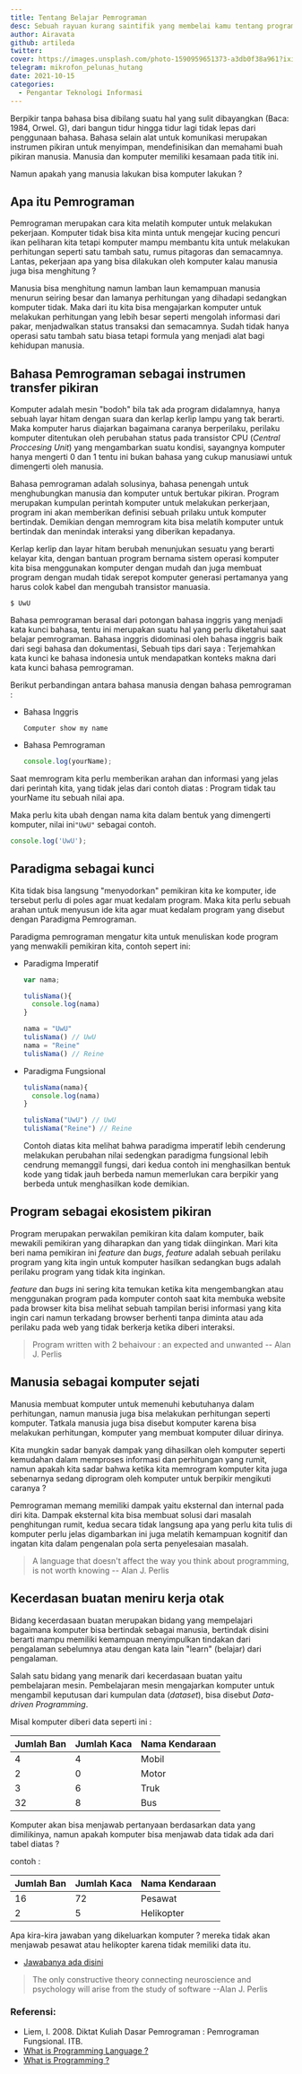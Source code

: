 ```yaml
---
title: Tentang Belajar Pemrograman
desc: Sebuah rayuan kurang saintifik yang membelai kamu tentang programming
author: Airavata
github: artileda
twitter:
cover: https://images.unsplash.com/photo-1590959651373-a3db0f38a961?ixid=MnwxMjA3fDB8MHxwaG90by1wYWdlfHx8fGVufDB8fHx8&ixlib=rb-1.2.1&auto=format&fit=crop&w=739&q=80
telegram: mikrofon_pelunas_hutang
date: 2021-10-15
categories:
  - Pengantar Teknologi Informasi
---
```


Berpikir tanpa bahasa bisa dibilang suatu hal yang sulit dibayangkan (Baca: 1984, Orwel. G), dari bangun tidur hingga tidur lagi tidak lepas dari penggunaan bahasa. Bahasa selain alat untuk komunikasi merupakan instrumen pikiran untuk menyimpan, mendefinisikan dan memahami buah pikiran manusia. Manusia dan komputer memiliki kesamaan pada titik ini.

Namun apakah yang manusia lakukan bisa komputer lakukan ?

## Apa itu Pemrograman

Pemrograman merupakan cara kita melatih komputer untuk melakukan pekerjaan. Komputer tidak bisa kita minta untuk mengejar kucing pencuri ikan peliharan kita tetapi komputer mampu membantu kita untuk melakukan perhitungan seperti satu tambah satu, rumus pitagoras dan semacamnya. Lantas, pekerjaan apa yang bisa dilakukan oleh komputer kalau manusia juga bisa menghitung ?

Manusia bisa menghitung namun lamban laun kemampuan manusia menurun seiring besar dan lamanya perhitungan yang dihadapi sedangkan komputer tidak. Maka dari itu kita bisa mengajarkan komputer untuk melakukan perhitungan yang lebih besar seperti mengolah informasi dari pakar, menjadwalkan status transaksi dan semacamnya. Sudah tidak hanya operasi satu tambah satu biasa tetapi formula yang menjadi alat bagi kehidupan manusia.

## Bahasa Pemrograman sebagai instrumen transfer pikiran

Komputer adalah mesin "bodoh" bila tak ada program didalamnya, hanya sebuah layar hitam dengan suara dan kerlap kerlip lampu yang tak berarti. Maka komputer harus diajarkan bagaimana caranya berperilaku, perilaku komputer ditentukan oleh perubahan status pada transistor CPU (_Central Proccesing Unit_) yang mengambarkan suatu kondisi, sayangnya komputer hanya mengerti 0 dan 1 tentu ini bukan bahasa yang cukup manusiawi untuk dimengerti oleh manusia.

Bahasa pemrograman adalah solusinya, bahasa penengah untuk menghubungkan manusia dan komputer untuk bertukar pikiran. Program merupakan kumpulan perintah komputer untuk melakukan perkerjaan, program ini akan memberikan definisi sebuah prilaku untuk komputer bertindak. Demikian dengan memrogram kita bisa melatih komputer untuk bertindak dan menindak interaksi yang diberikan kepadanya.

Kerlap kerlip dan layar hitam berubah menunjukan sesuatu yang berarti kelayar kita, dengan bantuan program bernama sistem operasi komputer kita bisa menggunakan komputer dengan mudah dan juga membuat program dengan mudah tidak serepot komputer generasi pertamanya yang harus colok kabel dan mengubah transistor manuasia.

```shell
$ UwU
```

Bahasa pemrograman berasal dari potongan bahasa inggris yang menjadi kata kunci bahasa, tentu ini merupakan suatu hal yang perlu diketahui saat belajar pemrograman. Bahasa inggris didominasi oleh bahasa inggris baik dari segi bahasa dan dokumentasi, Sebuah tips dari saya : Terjemahkan kata kunci ke bahasa indonesia untuk mendapatkan konteks makna dari kata kunci bahasa pemrograman.

Berikut perbandingan antara bahasa manusia dengan bahasa pemrograman :

- Bahasa Inggris
  ```shell
  Computer show my name
  ```
- Bahasa Pemrograman
  ```javascript
  console.log(yourName);
  ```

Saat memrogram kita perlu memberikan arahan dan informasi yang jelas dari perintah kita, yang tidak jelas dari contoh diatas : Program tidak tau yourName itu sebuah nilai apa.

Maka perlu kita ubah dengan nama kita dalam bentuk yang dimengerti komputer, nilai ini`"UwU"` sebagai contoh.

```javascript
console.log('UwU');
```

## Paradigma sebagai kunci

Kita tidak bisa langsung "menyodorkan" pemikiran kita ke komputer, ide tersebut perlu di poles agar muat kedalam program. Maka kita perlu sebuah arahan untuk menyusun ide kita agar muat kedalam program yang disebut dengan Paradigma Pemrograman.

Paradigma pemrograman mengatur kita untuk menuliskan kode program yang menwakili pemikiran kita, contoh sepert ini:

- Paradigma Imperatif

  ```javascript
  var nama;

  tulisNama(){
    console.log(nama)
  }

  nama = "UwU"
  tulisNama() // UwU
  nama = "Reine"
  tulisNama() // Reine
  ```

- Paradigma Fungsional

  ```javascript
  tulisNama(nama){
    console.log(nama)
  }

  tulisNama("UwU") // UwU
  tulisNama("Reine") // Reine
  ```

  Contoh diatas kita melihat bahwa paradigma imperatif lebih cenderung melakukan perubahan nilai sedengkan paradigma fungsional lebih cendrung memanggil fungsi, dari kedua contoh ini menghasilkan bentuk kode yang tidak jauh berbeda namun memerlukan cara berpikir yang berbeda untuk menghasilkan kode demikian.

## Program sebagai ekosistem pikiran

Program merupakan perwakilan pemikiran kita dalam komputer, baik mewakili pemikiran yang diharapkan dan yang tidak diinginkan. Mari kita beri nama pemikiran ini _feature_ dan _bugs_, _feature_ adalah sebuah perilaku program yang kita ingin untuk komputer hasilkan sedangkan bugs adalah perilaku program yang tidak kita inginkan.

_feature_ dan _bugs_ ini sering kita temukan ketika kita mengembangkan atau menggunakan program pada komputer contoh saat kita membuka website pada browser kita bisa melihat sebuah tampilan berisi informasi yang kita ingin cari namun terkadang browser berhenti tanpa diminta atau ada perilaku pada web yang tidak berkerja ketika diberi interaksi.

> Program written with 2 behaivour : an expected and unwanted -- Alan J. Perlis

## Manusia sebagai komputer sejati

Manusia membuat komputer untuk memenuhi kebutuhanya dalam perhitungan, namun manusia juga bisa melakukan perhitungan seperti komputer. Tatkala manusia juga bisa disebut komputer karena bisa melakukan perhitungan, komputer yang membuat komputer diluar dirinya.

Kita mungkin sadar banyak dampak yang dihasilkan oleh komputer seperti kemudahan dalam memproses informasi dan perhitungan yang rumit, namun apakah kita sadar bahwa ketika kita memrogram komputer kita juga sebenarnya sedang diprogram oleh komputer untuk berpikir mengikuti caranya ?

Pemrograman memang memiliki dampak yaitu eksternal dan internal pada diri kita. Dampak eksternal kita bisa membuat solusi dari masalah penghitungan rumit, kedua secara tidak langsung apa yang perlu kita tulis di komputer perlu jelas digambarkan ini juga melatih kemampuan kognitif dan ingatan kita dalam pengenalan pola serta penyelesaian masalah.

> A language that doesn't affect the way you think about programming, is not worth knowing -- Alan J. Perlis

## Kecerdasan buatan meniru kerja otak

Bidang kecerdasaan buatan merupakan bidang yang mempelajari bagaimana komputer bisa bertindak sebagai
manusia, bertindak disini berarti mampu memiliki kemampuan menyimpulkan tindakan dari pengalaman
sebelumnya atau dengan kata lain "learn" (belajar) dari pengalaman.

Salah satu bidang yang menarik dari kecerdasaan buatan yaitu pembelajaran mesin. Pembelajaran mesin
mengajarkan komputer untuk mengambil keputusan dari kumpulan data (_dataset_), bisa disebut
_Data-driven Programming_.

Misal komputer diberi data seperti ini :

| Jumlah Ban | Jumlah Kaca | Nama Kendaraan |
| ---------- | ----------- | -------------- |
| 4          | 4           | Mobil          |
| 2          | 0           | Motor          |
| 3          | 6           | Truk           |
| 32         | 8           | Bus            |

Komputer akan bisa menjawab pertanyaan berdasarkan data yang dimilikinya, namun apakah komputer bisa
menjawab data tidak ada dari tabel diatas ?

contoh :

| Jumlah Ban | Jumlah Kaca | Nama Kendaraan |
| ---------- | ----------- | -------------- |
| 16         | 72          | Pesawat        |
| 2          | 5           | Helikopter     |

Apa kira-kira jawaban yang dikeluarkan komputer ? mereka tidak akan menjawab pesawat atau helikopter
karena tidak memiliki data itu.

- [Jawabanya ada disini](https://www.kaggle.com/onigura/pohon-keputusan)

> The only constructive theory connecting neuroscience and psychology will arise from the study of software --Alan J. Perlis

### Referensi:

- Liem, I. 2008. Diktat Kuliah Dasar Pemrograman : Pemrograman Fungsional. ITB.
- [What is Programming Language ?](https://hackr.io/blog/what-is-programming-language)
- [What is Programming ?](https://hackr.io/blog/what-is-programming)

